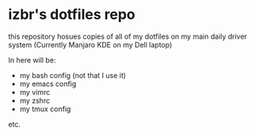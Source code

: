 # izbr's dotfiles repo

this repository hosues copies of all of my dotfiles on my main daily driver system (Currently Manjaro KDE on my Dell laptop)

In here will be:

* my bash config (not that I use it)
* my emacs config
* my vimrc
* my zshrc
* my tmux config

etc.

